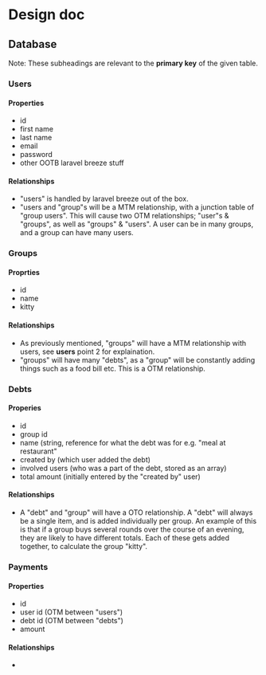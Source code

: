
# Design doc

## Database

Note: These subheadings are relevant to the **primary key** of the given table. 
### Users
#### Properties
- id
- first name
- last name
- email
- password
- other OOTB laravel breeze stuff

#### Relationships
- "users" is handled by laravel breeze out of the box.
- "users and "group"s will be a MTM relationship, with a junction table of "group users". This will cause two OTM relationships; "user"s & "groups", as well as "groups" & "users". A user can be in many groups, and a group can have many users.

### Groups
#### Proprties
- id
- name
- kitty
  
#### Relationships
- As previously mentioned, "groups" will have a MTM relationship with users, see **users** point 2 for explaination.
- "groups" will have many "debts", as a "group" will be constantly adding things such as a food bill etc. This is a OTM relationship.

### Debts
#### Properies
- id
- group id
- name (string, reference for what the debt was for e.g. "meal at restaurant"
- created by (which user added the debt)
- involved users (who was a part of the debt, stored as an array)
- total amount (initially entered by the "created by" user)
  
#### Relationships
- A "debt" and "group" will have a OTO relationship. A "debt" will always be a single item, and is added individually per group. An example of this is that if a group buys several rounds over the course of an evening, they are likely to have different totals. Each of these gets added together, to calculate the group "kitty".

### Payments
#### Properties
- id
- user id (OTM between "users")
- debt id (OTM between "debts")
- amount

#### Relationships
- 
